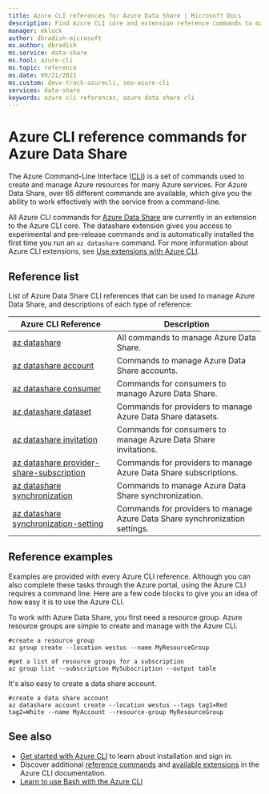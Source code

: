 ```yaml
---
title: Azure CLI references for Azure Data Share | Microsoft Docs
description: Find Azure CLI core and extension reference commands to manage Azure Data Share. With 65 different commands available, you can work effectively with Data Share from a command line.
manager: mkluck
author: dbradish-microsoft
ms.author: dbradish
ms.service: data-share
ms.tool: azure-cli
ms.topic: reference
ms.date: 09/21/2021
ms.custom: devx-track-azurecli, seo-azure-cli
services: data-share
keywords: azure cli references, azure data share cli
---
```


# Azure CLI reference commands for Azure Data Share

The Azure Command-Line Interface ([CLI](./what-is-azure-cli.md)) is a set of commands used to create and manage Azure resources for many Azure services. For Azure Data Share, over 65 different commands are available, which give you the ability to work effectively with the service from a command-line.

All Azure CLI commands for [Azure Data Share](/azure/data-share/) are currently in an extension to the Azure CLI core. The datashare extension gives you access to experimental and pre-release commands and is automatically installed the first time you run an `az datashare` command. For more information about Azure CLI extensions, see [Use extensions with Azure CLI](./azure-cli-extensions-overview.md).

## Reference list

List of Azure Data Share CLI references that can be used to manage Azure Data Share, and descriptions of each type of reference:

|Azure CLI Reference |Description
|-|-|
| [az datashare](../latest/docs-ref-autogen/datashare.yml) | All commands to manage Azure Data Share.
| [az datashare account](../latest/docs-ref-autogen/datashare/account.yml) | Commands to manage Azure Data Share accounts.
| [az datashare consumer](/cli/azure/datashare/consumer) | Commands for consumers to manage Azure Data Share.
| [az datashare dataset](/cli/azure/datashare/dataset) | Commands for providers to manage Azure Data Share datasets.
| [az datashare invitation](../latest/docs-ref-autogen/datashare/invitation.yml) | Commands for consumers to manage Azure Data Share invitations.
| [az datashare provider-share-subscription](../latest/docs-ref-autogen/datashare/provider-share-subscription.yml) | Commands for providers to manage Azure Data Share subscriptions.
| [az datashare synchronization](../latest/docs-ref-autogen/datashare.yml) | Commands to manage Azure Data Share synchronization.
| [az datashare synchronization-setting](../latest/docs-ref-autogen/datashare/synchronization-setting.yml) | Commands for providers to manage Azure Data Share synchronization settings.

## Reference examples

Examples are provided with every Azure CLI reference. Although you can also complete these tasks through the Azure portal, using the Azure CLI requires a command line. Here are a few code blocks to give you an idea of how easy it is to use the Azure CLI.

To work with Azure Data Share, you first need a resource group. Azure resource groups are simple to create and manage with the Azure CLI.  

```azurecli
#create a resource group
az group create --location westus --name MyResourceGroup
```

```azurecli
#get a list of resource groups for a subscription
az group list --subscription MySubscription --output table
```

It's also easy to create a data share account.

```azurecli
#create a data share account
az datashare account create --location westus --tags tag1=Red tag2=White --name MyAccount --resource-group MyResourceGroup
```

## See also

* [Get started with Azure CLI](./get-started-with-azure-cli.md) to learn about installation and sign in.
* Discover additional [reference commands](../latest/docs-ref-autogen/reference-index.yml) and [available extensions](./azure-cli-extensions-list.md) in the Azure CLI documentation.
* [Learn to use Bash with the Azure CLI](./azure-cli-learn-bash.md)